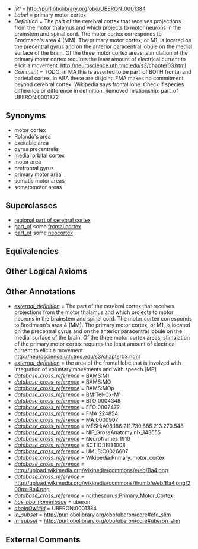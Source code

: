  * *IRI* = http://purl.obolibrary.org/obo/UBERON_0001384
 * *Label* = primary motor cortex
 * *Definition* = The part of the cerebral cortex that receives projections from the motor thalamus and which projects to motor neurons in the brainstem and spinal cord. The motor cortex corresponds to Brodmann's area 4 (MM). The primary motor cortex, or M1, is located on the precentral gyrus and on the anterior paracentral lobule on the medial surface of the brain. Of the three motor cortex areas, stimulation of the primary motor cortex requires the least amount of electrical current to elicit a movement. http://neuroscience.uth.tmc.edu/s3/chapter03.html
 * *Comment* = TODO: in MA this is asserted to be part_of BOTH frontal and parietal cortex. in ABA these are disjoint. FMA makes no commitment beyond cerebral cortex. Wikipedia says frontal lobe. Check if species difference or difference in definition. Removed relationship: part_of UBERON:0001872

## Synonyms

 * motor cortex
 * Rolando's area
 * excitable area
 * gyrus precentralis
 * medial orbital cortex
 * motor area
 * prefrontal gyrus
 * primary motor area
 * somatic motor areas
 * somatomotor areas

## Superclasses

 * [regional part of cerebral cortex](../../UBERON/19/UBERON_0002619.md)
 * [part_of](../../BFO/50/BFO_0000050.md) some [frontal cortex](../../UBERON/70/UBERON_0001870.md)
 * [part_of](../../BFO/50/BFO_0000050.md) some [neocortex](../../UBERON/50/UBERON_0001950.md)

## Equivalencies


## Other Logical Axioms


## Other Annotations

 * *[external_definition](../../UBPROP/01/UBPROP_0000001.md)* = The part of the cerebral cortex that receives projections from the motor thalamus and which projects to motor neurons in the brainstem and spinal cord. The motor cortex corresponds to Brodmann's area 4 (MM). The primary motor cortex, or M1, is located on the precentral gyrus and on the anterior paracentral lobule on the medial surface of the brain. Of the three motor cortex areas, stimulation of the primary motor cortex requires the least amount of electrical current to elicit a movement. http://neuroscience.uth.tmc.edu/s3/chapter03.html
 * *[external_definition](../../UBPROP/01/UBPROP_0000001.md)* = the area of the frontal lobe that is involved with integration of voluntary movements and with speech.[MP]
 * *[database_cross_reference](../../ef/oboInOwl#hasDbXref.md)* = BAMS:M1
 * *[database_cross_reference](../../ef/oboInOwl#hasDbXref.md)* = BAMS:MO
 * *[database_cross_reference](../../ef/oboInOwl#hasDbXref.md)* = BAMS:MOp
 * *[database_cross_reference](../../ef/oboInOwl#hasDbXref.md)* = BM:Tel-Cx-M1
 * *[database_cross_reference](../../ef/oboInOwl#hasDbXref.md)* = BTO:0004348
 * *[database_cross_reference](../../ef/oboInOwl#hasDbXref.md)* = EFO:0002472
 * *[database_cross_reference](../../ef/oboInOwl#hasDbXref.md)* = FMA:224854
 * *[database_cross_reference](../../ef/oboInOwl#hasDbXref.md)* = MA:0000907
 * *[database_cross_reference](../../ef/oboInOwl#hasDbXref.md)* = MESH:A08.186.211.730.885.213.270.548
 * *[database_cross_reference](../../ef/oboInOwl#hasDbXref.md)* = NIF_GrossAnatomy:nlx_143555
 * *[database_cross_reference](../../ef/oboInOwl#hasDbXref.md)* = NeuroNames:1910
 * *[database_cross_reference](../../ef/oboInOwl#hasDbXref.md)* = SCTID:11931008
 * *[database_cross_reference](../../ef/oboInOwl#hasDbXref.md)* = UMLS:C0026607
 * *[database_cross_reference](../../ef/oboInOwl#hasDbXref.md)* = Wikipedia:Primary_motor_cortex
 * *[database_cross_reference](../../ef/oboInOwl#hasDbXref.md)* = http://upload.wikimedia.org/wikipedia/commons/e/eb/Ba4.png
 * *[database_cross_reference](../../ef/oboInOwl#hasDbXref.md)* = http://upload.wikimedia.org/wikipedia/commons/thumb/e/eb/Ba4.png/200px-Ba4.png
 * *[database_cross_reference](../../ef/oboInOwl#hasDbXref.md)* = ncithesaurus:Primary_Motor_Cortex
 * *[has_obo_namespace](../../ce/oboInOwl#hasOBONamespace.md)* = uberon
 * *[oboInOwl#id](../../id/oboInOwl#id.md)* = UBERON:0001384
 * *[in_subset](../../et/oboInOwl#inSubset.md)* = http://purl.obolibrary.org/obo/uberon/core#efo_slim
 * *[in_subset](../../et/oboInOwl#inSubset.md)* = http://purl.obolibrary.org/obo/uberon/core#uberon_slim

## External Comments


